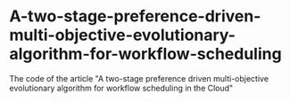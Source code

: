 # A-two-stage-preference-driven-multi-objective-evolutionary-algorithm-for-workflow-scheduling
The code of the article "A two-stage preference driven multi-objective evolutionary algorithm for workflow scheduling in the Cloud"
